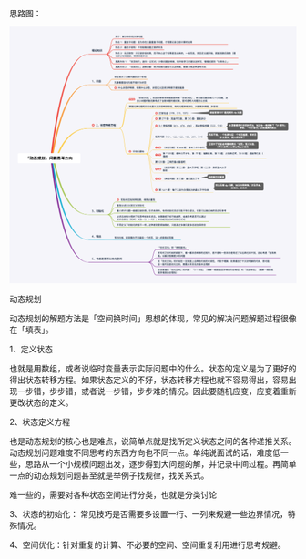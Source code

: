 思路图：

![dpskfx](../../../../../assets/dpskfx.png)

动态规划

动态规划的解题方法是「空间换时间」思想的体现，常见的解决问题解题过程很像在「填表」。 

1、定义状态

也就是用数组，或者说临时变量表示实际问题中的什么。状态的定义是为了更好的得出状态转移方程。如果状态定义的不好，状态转移方程也就不容易得出，容易出现一步错，步步错，或者说一步错，步步难的情况。因此要随机应变，应变着重新更改状态的定义。



2、状态定义方程

也是动态规划的核心也是难点，说简单点就是找所定义状态之间的各种递推关系。动态规划问题难度不同思考的东西方向也不同一点。单纯说面试的话，难度低一些，思路从一个小规模问题出发，逐步得到大问题的解，并记录中间过程。再简单一点的动态规划问题甚至就是举例子找规律，找关系式。

难一些的，需要对各种状态空间进行分类，也就是分类讨论



3、状态的初始化： 常见技巧是否需要多设置一行、一列来规避一些边界情况，特殊情况。

4、空间优化：针对重复的计算、不必要的空间、空间重复利用进行思考规避。